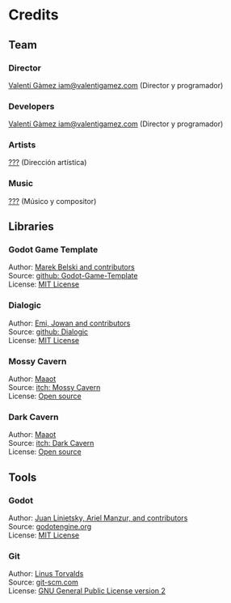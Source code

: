 # Credits

## Team

### Director
[Valentí Gàmez iam@valentigamez.com](https://linktr.ee/iamvalentigamez) (Director y programador)

### Developers
[Valentí Gàmez iam@valentigamez.com](https://linktr.ee/iamvalentigamez) (Director y programador)

### Artists

[???](https://www.instagram.com/) (Dirección artística)

### Music

[???](https://???.itch.io/) (Músico y compositor)

## Libraries

### Godot Game Template
Author: [Marek Belski and contributors](https://github.com/Maaack/Godot-Game-Template/graphs/contributors)  
Source: [github: Godot-Game-Template](https://github.com/Maaack/Godot-Game-Template)  
License: [MIT License](https://github.com/MadFenix/gameJamLevelUp2024/tree/master/LICENSE.txt)  

### Dialogic
Author: [Emi, Jowan and contributors](https://github.com/dialogic-godot/dialogic/graphs/contributors)  
Source: [github: Dialogic](https://github.com/dialogic-godot/dialogic)  
License: [MIT License](https://github.com/dialogic-godot/dialogic/blob/main/LICENSE)   

### Mossy Cavern
Author: [Maaot](https://maaot.itch.io/)  
Source: [itch: Mossy Cavern](https://maaot.itch.io/mossy-cavern)  
License: [Open source](https://maaot.itch.io/mossy-cavern)     

### Dark Cavern
Author: [Maaot](https://maaot.itch.io/)  
Source: [itch: Dark Cavern](https://maaot.itch.io/2d-browncave-assets)  
License: [Open source](https://maaot.itch.io/2d-browncave-assets) 

## Tools
### Godot
Author: [Juan Linietsky, Ariel Manzur, and contributors](https://godotengine.org/contact)  
Source: [godotengine.org](https://godotengine.org/)  
License: [MIT License](https://github.com/godotengine/godot/blob/master/LICENSE.txt) 

### Git
Author: [Linus Torvalds](https://github.com/torvalds)  
Source: [git-scm.com](https://git-scm.com/downloads)  
License: [GNU General Public License version 2](https://opensource.org/licenses/GPL-2.0)

